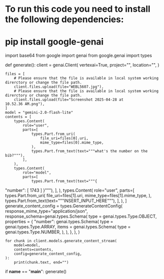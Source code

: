 # To run this code you need to install the following dependencies:
# pip install google-genai

import base64
from google import genai
from google.genai import types


def generate():
    client = genai.Client(
        vertexai=True,
        project="",
        location="",
    )

    files = [
        # Please ensure that the file is available in local system working direrctory or change the file path.
        client.files.upload(file="WEBL5607.jpg"),
        # Please ensure that the file is available in local system working direrctory or change the file path.
        client.files.upload(file="Screenshot 2025-04-28 at 10.52.36 AM.png"),
    ]
    model = "gemini-2.0-flash-lite"
    contents = [
        types.Content(
            role="user",
            parts=[
                types.Part.from_uri(
                    file_uri=files[0].uri,
                    mime_type=files[0].mime_type,
                ),
                types.Part.from_text(text="""what's the number on the bib?"""),
            ],
        ),
        types.Content(
            role="model",
            parts=[
                types.Part.from_text(text="""{
\"number\": [
1743
]
}"""),
            ],
        ),
        types.Content(
            role="user",
            parts=[
                types.Part.from_uri(
                    file_uri=files[1].uri,
                    mime_type=files[1].mime_type,
                ),
                types.Part.from_text(text="""INSERT_INPUT_HERE"""),
            ],
        ),
    ]
    generate_content_config = types.GenerateContentConfig(
        response_mime_type="application/json",
        response_schema=genai.types.Schema(
            type = genai.types.Type.OBJECT,
            properties = {
                "number": genai.types.Schema(
                    type = genai.types.Type.ARRAY,
                    items = genai.types.Schema(
                        type = genai.types.Type.NUMBER,
                    ),
                ),
            },
        ),
    )

    for chunk in client.models.generate_content_stream(
        model=model,
        contents=contents,
        config=generate_content_config,
    ):
        print(chunk.text, end="")

if __name__ == "__main__":
    generate()

